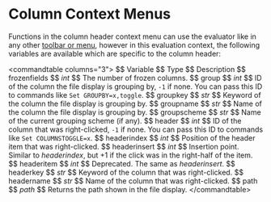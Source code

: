 # Column Context Menus

Functions in the column header context menu can use the evaluator like in any other [toolbar or menu](functions/README.md), however in this evaluation context, the following variables are available which are specific to the column header:

\<commandtable columns="3"\> \$\$ Variable \$\$ Type \$\$ Description \$\$ frozenfields \$\$ *int* \$\$ The number of frozen columns. \$\$ group \$\$ *int* \$\$ ID of the column the file display is grouping by, `-1` if none. You can pass this ID to commands like `Set GROUPBY=x,toggle`. \$\$ groupkey \$\$ *str* \$\$ Keyword of the column the file display is grouping by. \$\$ groupname \$\$ *str* \$\$ Name of the column the file display is grouping by. \$\$ groupscheme \$\$ *str* \$\$ Name of the current grouping scheme (if any). \$\$ header \$\$ *int* \$\$ ID of the column that was right-clicked, `-1` if none. You can pass this ID to commands like `Set COLUMNSTOGGLE=x`. \$\$ headerindex \$\$ *int* \$\$ Position of the header item that was right-clicked. \$\$ headerinsert \$\$ *int* \$\$ Insertion point. Similar to *headerindex*, but +1 if the click was in the right-half of the item. \$\$ headeritem \$\$ *int* \$\$ Deprecated. The same as *headerinsert*. \$\$ headerkey \$\$ *str* \$\$ Keyword of the column that was right-clicked. \$\$ headername \$\$ *str* \$\$ Name of the column that was right-clicked. \$\$ path \$\$ *path* \$\$ Returns the path shown in the file display. \</commandtable\>
